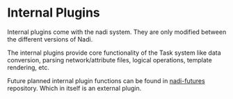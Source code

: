 # Internal Plugins

Internal plugins come with the nadi system. They are only modified between the different versions of Nadi. 

The internal plugins provide core functionality of the Task system like data conversion, parsing network/attribute files, logical operations, template rendering, etc.

Future planned internal plugin functions can be found in [nadi-futures](https://github.com/Nadi-System/nadi-futures) repository. Which in itself is an external plugin.

